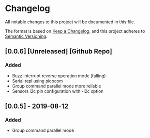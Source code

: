 # Changelog
All notable changes to this project will be documented in this file.

The format is based on [Keep a Changelog](https://keepachangelog.com/en/1.0.0/),
and this project adheres to [Semantic Versioning](https://semver.org/spec/v2.0.0.html).

## [0.0.6] [Unreleased] [Github Repo]
### Added
- Buzz interrupt reverse operation mode (falling)
- Serial repl using picocom
- Group command parallel mode more reliable
- Sensors i2c pin configuration with -i2c option

## [0.0.5] - 2019-08-12

### Added
- Group command parallel mode
